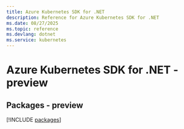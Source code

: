 ```yaml
---
title: Azure Kubernetes SDK for .NET
description: Reference for Azure Kubernetes SDK for .NET
ms.date: 08/27/2025
ms.topic: reference
ms.devlang: dotnet
ms.service: kubernetes
---
```

# Azure Kubernetes SDK for .NET - preview
## Packages - preview
[!INCLUDE [packages](kubernetes-index.md)]
